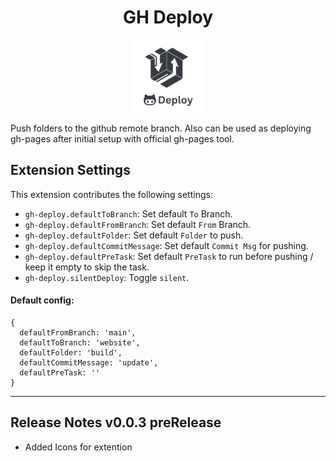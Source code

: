 
<h1 align="center">GH Deploy</h1>
<p align="center">
  <img src="./assets/logo.png" width="120" title="GH Deploy">
</p>

Push folders to the github remote branch. Also can be used as deploying gh-pages after initial setup with official gh-pages tool.

## Extension Settings

This extension contributes the following settings:

* `gh-deploy.defaultToBranch`: Set default `To` Branch.
* `gh-deploy.defaultFromBranch`: Set default `From` Branch.
* `gh-deploy.defaultFolder`: Set default `Folder` to push.
* `gh-deploy.defaultCommitMessage`: Set default `Commit Msg` for pushing.
* `gh-deploy.defaultPreTask`: Set default `PreTask` to run before pushing / keep it empty to skip the task.
* `gh-deploy.silentDeploy`: Toggle `silent`.

#### Default config:
```
{
  defaultFromBranch: 'main',
  defaultToBranch: 'website',
  defaultFolder: 'build',
  defaultCommitMessage: 'update',
  defaultPreTask: ''
}
```
---

## Release Notes v0.0.3 preRelease
* Added Icons for extention
